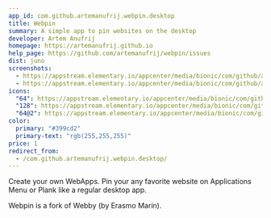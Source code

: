 ```yaml
---
app_id: com.github.artemanufrij.webpin.desktop
title: Webpin
summary: A simple app to pin websites on the desktop
developer: Artem Anufrij
homepage: https://artemanufrij.github.io
help_page: https://github.com/artemanufrij/webpin/issues
dist: juno
screenshots:
  - https://appstream.elementary.io/appcenter/media/bionic/com/github/artemanufrij.webpin.desktop/5B1640F7A0A1CDEA5D5DC145C40C33E5/screenshots/image-1_orig.png
  - https://appstream.elementary.io/appcenter/media/bionic/com/github/artemanufrij.webpin.desktop/5B1640F7A0A1CDEA5D5DC145C40C33E5/screenshots/image-2_orig.png
icons:
  "64": https://appstream.elementary.io/appcenter/media/bionic/com/github/artemanufrij.webpin.desktop/5B1640F7A0A1CDEA5D5DC145C40C33E5/icons/64x64/com.github.artemanufrij.webpin_com.github.artemanufrij.webpin.png
  "128": https://appstream.elementary.io/appcenter/media/bionic/com/github/artemanufrij.webpin.desktop/5B1640F7A0A1CDEA5D5DC145C40C33E5/icons/128x128/com.github.artemanufrij.webpin_com.github.artemanufrij.webpin.png
  "64@2": https://appstream.elementary.io/appcenter/media/bionic/com/github/artemanufrij.webpin.desktop/5B1640F7A0A1CDEA5D5DC145C40C33E5/icons/64x64@2/com.github.artemanufrij.webpin_com.github.artemanufrij.webpin.png
color:
  primary: "#399cd2"
  primary-text: "rgb(255,255,255)"
price: 1
redirect_from:
  - /com.github.artemanufrij.webpin.desktop/
---
```


<p>Create your own WebApps. Pin your any favorite website on Applications Menu or Plank like a regular desktop app.</p>
<p>Webpin is a fork of Webby (by Erasmo Marín).</p>
